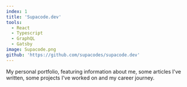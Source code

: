 ```yaml
---
index: 1
title: 'Supacode.dev'
tools:
  - React
  - Typescript
  - GraphQL
  - Gatsby
image: Supacode.png
github: 'https://github.com/supacodes/supacode.dev'
---
```


My personal portfolio, featuring information about me, some articles I've
written, some projects I've worked on and my career journey.
